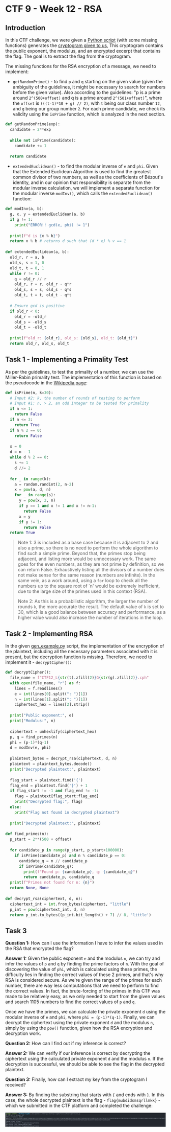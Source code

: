 # CTF 9 - Week 12 - RSA

## Introduction

In this CTF challenge, we were given a [Python script](/files/CTF12/gen_example.py) (with some missing functions) generates the [cryptogram given to us](CTF12_L12G02.cph), This cryptogram contains the public exponent, the modulus, and an encrypted excerpt that contains the flag. The goal is to extract the flag from the cryptogram.

The missing functions for the RSA encryption of a message, we need to implement:

- `getRandomPrime()` - to find `p` and `q` starting on the given value (given the ambiguity of the guidelines, it might be necessary to search for numbers before the given value). Also according to the guidelines: "p is a prime around `2^(500+offset)` and q is a prime around `2^(501+offset)`", where the `offset` is `(((t-1)*10 + g) // 2)`, with `t` being our class number `12`, and `g` being our group number `2`. For each prime candidate, we check its validity using the `isPrime` function, which is analyzed in the next section.

```python
def getRandomPrime(exp):
  candidate = 2**exp

  while not isPrime(candidate):
    candidate += 1

  return candidate
```

- `extendedEuclidean()` - to find the modular inverse of `e` and `phi`. Given that the Extended Euclidean Algorithm is used to find the greatest common divisor of two numbers, as well as the coefficients of Bézout's identity, and in our opinion that responsibility is separate from the modular inverse calculation, we will implement a separate function for the modular inverse `modInv()`, which calls the `extendedEuclidean()` function:

```python
def modInv(a, b):
  g, x, y = extendedEuclidean(a, b)
  if g != 1:
    print("ERROR!! gcd(e, phi) != 1")

  print(f"d is {x % b}")
  return x % b # returns d such that (d * e) % v == 1

def extendedEuclidean(a, b):
  old_r, r = a, b
  old_s, s = 1, 0
  old_t, t = 0, 1
  while r != 0:
    q = old_r // r
    old_r, r = r, old_r - q*r
    old_s, s = s, old_s - q*s
    old_t, t = t, old_t - q*t

  # Ensure gcd is positive
  if old_r < 0:
    old_r = -old_r
    old_s = -old_s
    old_t = -old_t

  print(f"old_r: {old_r}, old_s: {old_s}, old_t: {old_t}")
  return old_r, old_s, old_t
```

## Task 1 - Implementing a Primality Test

As per the guidelines, to test the primality of a number, we can use the Miller-Rabin primality test. The implementation of this function is based on the pseudocode in the [Wikipedia page](https://en.wikipedia.org/wiki/Miller%E2%80%93Rabin_primality_test#Miller%E2%80%93Rabin_test):

```python
def isPrime(n, k=30):
  # Input #2: k, the number of rounds of testing to perform
  # Input #1: n, > 2, an odd integer to be tested for primality
  if n <= 1:
    return False
  if n <= 3:
    return True
  if n % 2 == 0:
    return False

  s = 0
  d = n - 1
  while d % 2 == 0:
    s += 1
    d //= 2

  for _ in range(k):
    a = random.randint(2, n-2)
    x = pow(a, d, n)
    for _ in range(s):
      y = pow(x, 2, n)
      if y == 1 and x != 1 and x != n-1:
        return False
      x = y
      if y != 1:
        return False
  return True
```

> Note 1: 3 is included as a base case because it is adjacent to 2 and also a prime, so there is no need to perform the whole algorithm to find such a simple prime. Beyond that, the primes stop being adjacent, and listing more would be unnecessary work. The same goes for the even numbers, as they are not prime by definition, so we can return False. Exhaustively listing all the divisors of a number does not make sense for the same reason (numbers are infinite). In the same vein, as a work around, using a `for` loop to check all the numbers up to the square root of `n' would be extremely inefficient, due to the large size of the primes used in this context (RSA).
>
> Note 2: As this is a probabilistic algorithm, the larger the number of rounds `k`, the more accurate the result. The default value of `k` is set to 30, which is a good balance between accuracy and performance, as a higher value would also increase the number of iterations in the loop.

## Task 2 - Implementing RSA

In the given [gen_example.py](/files/CTF12/gen_example.py) script, the implementation of the encryption of the plaintext, including all the necessary parameters associated with it is present, but the decryption function is missing. Therefore, we need to implement it - `decryptCipher()`:

```python
def decryptCipher():
  file_name = f"CTF12_L{str(t).zfill(2)}G{str(g).zfill(2)}.cph"
  with open(file_name, "r") as f:
    lines = f.readlines()
    e = int(lines[0].split(": ")[1])
    n = int(lines[1].split(": ")[1])
    ciphertext_hex = lines[2].strip()

  print("Public exponent:", e)
  print("Modulus:", n)

  ciphertext = unhexlify(ciphertext_hex)
  p, q = find_primes(n)
  phi = (p-1)*(q-1)
  d = modInv(e, phi)

  plaintext_bytes = decrypt_rsa(ciphertext, d, n)
  plaintext = plaintext_bytes.decode()
  print("Decrypted plaintext:", plaintext)

  flag_start = plaintext.find('{')
  flag_end = plaintext.find('}') + 1
  if flag_start != -1 and flag_end != -1:
    flag = plaintext[flag_start:flag_end]
    print("Decrypted flag:", flag)
  else:
    print("Flag not found in decrypted plaintext")

  print("Decrypted plaintext:", plaintext)

def find_primes(n):
  p_start = 2**(500 + offset)

  for candidate_p in range(p_start, p_start+100000):
    if isPrime(candidate_p) and n % candidate_p == 0:
      candidate_q = n // candidate_p
      if isPrime(candidate_q):
        print(f"Found p: {candidate_p}, q: {candidate_q}")
        return candidate_p, candidate_q
  print(f"Primes not found for n: {n}")
  return None, None

def decrypt_rsa(ciphertext, d, n):
  ciphertext_int = int.from_bytes(ciphertext, "little")
  p_int = pow(ciphertext_int, d, n)
  return p_int.to_bytes((p_int.bit_length() + 7) // 8, 'little')
```

## Task 3

**Question 1:** How can I use the information I have to infer the values used in the RSA that encrypted the flag?

**Answer 1:** Given the public exponent `e` and the modulus `n`, we can try and infer the values of `p` and `q` by finding the prime factors of `n`. With the goal of discovering the value of `phi`, which is calculated using these primes, the difficulty lies in finding the correct values of these 2 primes, and that's why RSA is considered secure. As we're given the range of the primes for each number, there are way less computations that we need to perform to find the correct values. In fact, the brute-forcing of the primes in this CTF was made to be relatively easy, as we only needed to start from the given values and search 1105 numbers to find the correct values of `p` and `q`.

Once we have the primes, we can calculate the private exponent `d` using the modular inverse of `e` and `phi`, where `phi = (p-1)*(q-1)`. Finally, we can decrypt the ciphertext using the private exponent `d` and the modulus `n`, simply by using the `pow()` function, given how the RSA encryption and decryption work.

**Question 2:** How can I find out if my inference is correct?

**Answer 2:** We can verify if our inference is correct by decrypting the ciphertext using the calculated private exponent `d` and the modulus `n`. If the decryption is successful, we should be able to see the flag in the decrypted plaintext.

**Question 3:** Finally, how can I extract my key from the cryptogram I received?

**Answer 3:** By finding the substring that starts with `{` and ends with `}`. In this case, the whole decrypted plaintext is the flag - `flag{mubdidsmsqrllmkk}` - which we submitted in the CTF platform and completed the challenge:

![flag_after_bruteforce](/images/CTF12/brute_force_result.png)
